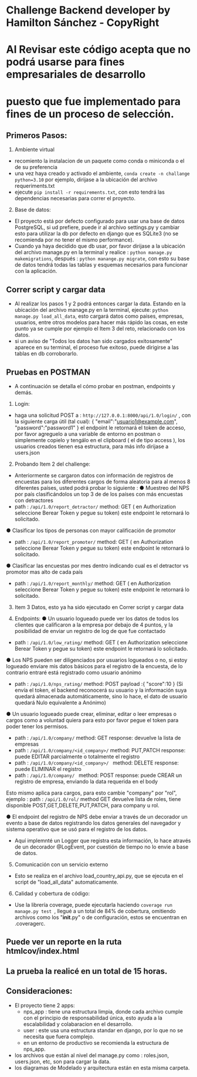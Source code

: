 # Challenge Backend developer by Hamilton Sánchez - CopyRight

# Al Revisar este código acepta que no podrá usarse para fines empresariales de desarrollo

# puesto que fue implementado para fines de un proceso de selección.

## Primeros Pasos:

1. Ambiente virtual

- recomiento la instalacion de un paquete como conda o miniconda o el de su preferencia
- una vez haya creado y activado el ambiente, `conda create -n challange python=3.10` por ejemplo, dirijase a la ubicación del archivo requeriments.txt
- ejecute `pip install -r requirements.txt`, con esto tendrá las dependencias necesarias para correr el proyecto.

2. Base de datos:

- El proyecto está por defecto configurado para usar una base de datos PostgreSQL, si ud prefiere, puede ir al archivo settings.py y cambiar esto para utilizar la db por defecto en django que es SQLite3 (no se recomienda por no tener el mismo performance).
- Cuando ya haya decidido que db usar, por favor dirijase a la ubicación del archivo manage.py en la terminal y realice : `python manage.py makemigrations`, después : `python manange.py migrate`, con esto su base de datos tendrá todas las tablas y esquemas necesarios para funcionar con la aplicación.

## Correr script y cargar data

- Al realizar los pasos 1 y 2 podrá entonces cargar la data. Estando en la ubicación del archivo manage.py en la terminal, ejecute:
  `python manage.py load_all_data`, esto cargará datos como paises, empresas, usuarios, entre otros modelos para hacer más rápido las cosas, en este punto ya se cumple por ejemplo el Item 3 del reto, relacionado con los datos.
- si un aviso de "Todos los datos han sido cargados exitosamente" aparece en su terminal, el proceso fue exitoso, puede dirigirse a las tablas en db corroborarlo.

## Pruebas en POSTMAN

- A continuación se detalla el cómo probar en postman, endpoints y demás.

1. Login:

- haga una solicitud POST a : `http://127.0.0.1:8000/api/1.0/login/` , con la siguiente carga útil (tal cual):
  {
  "email":"usuario1@example.com",
  "password":"password1"
  }
  el endpoint le retornará el token de acceso, por favor agreguelo a una variable de entorno en postman o simplemente copielo y tengálo en el clipboard ( el de tipo access ), los usuarios creados tienen esa estructura, para más info dirijase a users.json

2. Probando Item 2 del challenge:

- Anteriormente se cargaron datos con información de registros de encuestas para los diferentes cargos de forma aleatoria para al menos 8 diferentes países, usted podrá probar lo siguiente :
  ● Muestreo del NPS por país clasificándolos un top 3 de de los países con más encuestas con detractores
- path : `/api/1.0/report_detractor/` method: GET ( en Authorization seleccione Berear Token y pegue su token)
  este endpoint le retornará lo solicitado.

● Clasificar los tipos de personas con mayor calificación de promotor

- path : `/api/1.0/report_promoter/` method: GET ( en Authorization seleccione Berear Token y pegue su token)
  este endpoint le retornará lo solicitado.

● Clasificar las encuestas por mes dentro indicando cual es el detractor vs promotor mas alto de cada país

- path : `/api/1.0/report_monthly/` method: GET ( en Authorization seleccione Berear Token y pegue su token)
  este endpoint le retornará lo solicitado.

3. Item 3 Datos, esto ya ha sido ejecutado en Correr script y cargar data

4. Endpoints:
   ● Un usuario logueado puede ver los datos de todos los clientes que calificaron a la empresa por debajo de 4 puntos, y la posibilidad de enviar un registro de log de que fue contactado

- path : `/api/1.0/low_rating/` method: GET ( en Authorization seleccione Berear Token y pegue su token)
  este endpoint le retornará lo solicitado.

● Los NPS pueden ser diligenciados por usuarios logueados o no, si estoy logueado enviare mis datos básicos para el registro de la encuesta, de lo contrario entraré está registrado como usuario anónimo

- path : `/api/1.0/nps_rating/` method: POST payload :{ "score":10 } (Si envía el token, el backend reconocerá su usuario y la información suya quedará almacenada automáticamente, sino lo hace, el dato de usuario quedará Nulo equivalente a Anónimo)

● Un usuario logueado puede crear, eliminar, editar o leer empresas o cargos como a voluntad quiera
para esto por favor pegue el token para poder tener los permisos.

- path : `/api/1.0/company/` method: GET response: devuelve la lista de empresas
- path : `/api/1.0/company/<id_company>/` method: PUT,PATCH response: puede EDITAR parcialmente o totalmente el registro
- path : `/api/1.0/company/<id_company>/ ` method: DELETE response: puede ELIMINAR el registro
- path : `/api/1.0/company/ ` method: POST response: puede CREAR un registro de empresa, enviando la data requerida en el body

Esto mismo aplica para cargos, para esto cambie "company" por "rol", ejemplo : path : `/api/1.0/rol/` method GET devuelve lista de roles, tiene disponible POST,GET,DELETE,PUT,PATCH, para company u rol.

● El endpoint del registro de NPS debe enviar a través de un decorador un evento a base de datos registrando los datos generales del navegador y sistema operativo que se usó para el registro de los datos.

- Aquí implemnté un Logger que registra esta información, lo hace através de un decorador @LogEvent, por cuestión de tiempo no lo envie a base de datos.

5. Comunicación con un servicio externo

- Esto se realiza en el archivo load_country_api.py, que se ejecuta en el script de "load_all_data" automaticamente.

6. Calidad y cobertura de código:

- Use la librería coverage, puede ejecutarla haciendo `coverage run manage.py test `, llegué a un total de 84% de cobertura, omitiendo archivos como los "**init**.py" o de configuración, estos se encuentran en .coveragerc.

## Puede ver un reporte en la ruta htmlcov/index.html

## La prueba la realicé en un total de 15 horas.

## Consideraciones:

- El proyecto tiene 2 apps:
  - nps_app : tiene una estructura limpia, donde cada archivo cumple con el principio de responsabilidad única, esto ayuda a la escalabilidad y colabaracion en el desarrollo.
  - user : este usa una estructura standar en django, por lo que no se necesita que fuera complejo.
  - en un entorno de productivo se recomienda la estructura de nps_app.
- los archivos que están al nivel del manage.py como : roles.json, users.json, etc, son para cargar la data.
- los diagramas de Modelado y arquitectura están en esta misma carpeta.
